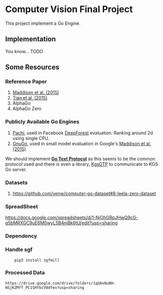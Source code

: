 # Computer Vision Final Project

This project implement a Go Engine.

## Implementation

You know... TODO

## Some Resources

### Reference Paper

1. [Maddison et al. (2015)](http://www.cs.toronto.edu/~cmaddis/pubs/deepgo.pdf)
2. [Tian et al. (2015)](https://arxiv.org/pdf/1511.06410.pdf)
3. AlphaGo
4. AlphaGo Zero

### Publicly Available Go Engines

1. [Pachi](http://pachi.or.cz/), used in Facebook [DeepForest](https://arxiv.org/pdf/1511.06410.pdf) evaluation. Ranking around 2d using single CPU.
2. [GnuGo](https://www.gnu.org/software/gnugo/), used in small model evaluation in Google's [Maddison et al. (2015)](http://www.cs.toronto.edu/~cmaddis/pubs/deepgo.pdf). 

We should implement [**Go Text Protocol**](http://www.lysator.liu.se/~gunnar/gtp/) as this seems to be the common protocol used and there is even a library, [KgsGTP](http://www.gokgs.com/download.jsp) to communicate to KGS Go server.

### Datasets

1. https://github.com/yenw/computer-go-dataset#8-leela-zero-dataset

### SpreadSheet
https://docs.google.com/spreadsheets/d/1-NjOhGRpJHwQ9cG-g5bMRXGC9uE6M0wyL5B4njBk6tU/edit?usp=sharing

### Dependency
### Handle sgf
        pip3 install sgfmill
### Processed Data
    https://drive.google.com/drive/folders/1qG6xNuNH-NSjKZMff_PC1SHYkcV0dfeo?usp=sharing
